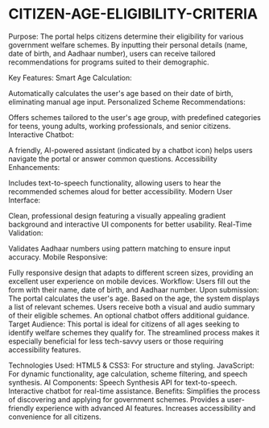 # CITIZEN-AGE-ELIGIBILITY-CRITERIA
Purpose:
The portal helps citizens determine their eligibility for various government welfare schemes. By inputting their personal details (name, date of birth, and Aadhaar number), users can receive tailored recommendations for programs suited to their demographic.

Key Features:
Smart Age Calculation:

Automatically calculates the user's age based on their date of birth, eliminating manual age input.
Personalized Scheme Recommendations:

Offers schemes tailored to the user's age group, with predefined categories for teens, young adults, working professionals, and senior citizens.
Interactive Chatbot:

A friendly, AI-powered assistant (indicated by a chatbot icon) helps users navigate the portal or answer common questions.
Accessibility Enhancements:

Includes text-to-speech functionality, allowing users to hear the recommended schemes aloud for better accessibility.
Modern User Interface:

Clean, professional design featuring a visually appealing gradient background and interactive UI components for better usability.
Real-Time Validation:

Validates Aadhaar numbers using pattern matching to ensure input accuracy.
Mobile Responsive:

Fully responsive design that adapts to different screen sizes, providing an excellent user experience on mobile devices.
Workflow:
Users fill out the form with their name, date of birth, and Aadhaar number.
Upon submission:
The portal calculates the user's age.
Based on the age, the system displays a list of relevant schemes.
Users receive both a visual and audio summary of their eligible schemes.
An optional chatbot offers additional guidance.
Target Audience:
This portal is ideal for citizens of all ages seeking to identify welfare schemes they qualify for. The streamlined process makes it especially beneficial for less tech-savvy users or those requiring accessibility features.

Technologies Used:
HTML5 & CSS3: For structure and styling.
JavaScript: For dynamic functionality, age calculation, scheme filtering, and speech synthesis.
AI Components:
Speech Synthesis API for text-to-speech.
Interactive chatbot for real-time assistance.
Benefits:
Simplifies the process of discovering and applying for government schemes.
Provides a user-friendly experience with advanced AI features.
Increases accessibility and convenience for all citizens.
